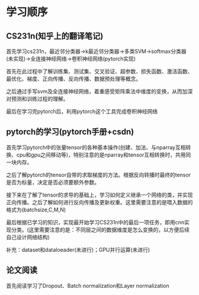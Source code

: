 
# 学习顺序
## CS231n(知乎上的翻译笔记)
首先学习cs231n，最近邻分类器->k最近邻分类器->多类SVM->softmax分类器(未实现)->全连接神经网络->卷积神经网络(pytorch实现)

首先在此过程中了解训练集、测试集、交叉验证、超参数、损失函数、激活函数、最优化、梯度、正向传播、反向传播、数据预处理等概念。

之后通过手写svm及全连接神经网络，着重感受矩阵乘法中维度的变换，从而加深对预测和训练过程的理解。

最后在学习完pytorch后，利用pytorch这个工具完成卷积神经网络

## pytorch的学习(pytorch手册+csdn)
首先学习pytorch中的张量tensor的各种基本操作(创建、加法、与nparray互相转换、cpu和gpu之间移动等)，特别注意的是nparray和tensor互相转换时，共用同一块内存。

之后了解pytorch的tensor自带的求取梯度的方法。根据反向转播时最终的tensor是否为标量，决定是否必须要额外参数。

接下来在了解了tensor的求导的基础上，学习如何定义继承一个网络的类，并实现正向传播。之后了解如何进行反向传播及更新权重。这里需要注意的是喂入数据的格式为(batchsize,C,M,N)

最后根据已学习的知识，实现最开始学习CS231n中的最后一项任务，即用cnn实现分类。(这里需要注意的是：不同层之间的数据维度是怎么变换的，以方便后续自己设计网络结构)

补充：dataset和dataloeader(未进行)；GPU并行运算(未进行)

## 论文阅读
首先阅读学习了Dropout、Batch normalization和Layer normalization

